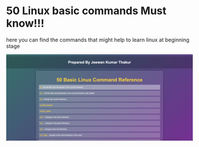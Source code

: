 <h1> 50 Linux basic commands Must know!!! </h1>
<p> here you can find the commands that might help to learn linux at beginning stage </p>

![preview img](/preview.png)
